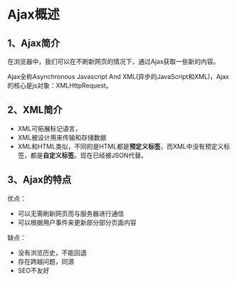 # Ajax概述

## 1、Ajax简介

在浏览器中，我们可以在不刷新网页的情况下，通过Ajax获取一些新的内容。

Ajax全称Asynchronous Javascript And XML(异步的JavaScript和XML)，Ajax的核心是js对象：XMLHttpRequest。

## 2、XML简介

- XML可拓展标记语言，
- XML被设计用来传输和存储数据
- XML和HTML类似，不同的是HTML都是**预定义标签**，而XML中没有预定义标签，都是**自定义标签**。现在已经被JSON代替。

## 3、Ajax的特点

优点：

- 可以无需刷新网页而与服务器进行通信
- 可以根据用户事件来更新部分部分页面内容

缺点：

- 没有浏览历史，不能回退
- 存在跨越问题，同源
- SEO不友好